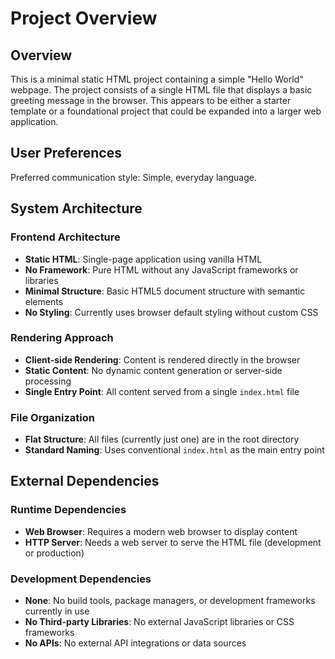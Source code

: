 # Project Overview

## Overview

This is a minimal static HTML project containing a simple "Hello World" webpage. The project consists of a single HTML file that displays a basic greeting message in the browser. This appears to be either a starter template or a foundational project that could be expanded into a larger web application.

## User Preferences

Preferred communication style: Simple, everyday language.

## System Architecture

### Frontend Architecture
- **Static HTML**: Single-page application using vanilla HTML
- **No Framework**: Pure HTML without any JavaScript frameworks or libraries
- **Minimal Structure**: Basic HTML5 document structure with semantic elements
- **No Styling**: Currently uses browser default styling without custom CSS

### Rendering Approach
- **Client-side Rendering**: Content is rendered directly in the browser
- **Static Content**: No dynamic content generation or server-side processing
- **Single Entry Point**: All content served from a single `index.html` file

### File Organization
- **Flat Structure**: All files (currently just one) are in the root directory
- **Standard Naming**: Uses conventional `index.html` as the main entry point

## External Dependencies

### Runtime Dependencies
- **Web Browser**: Requires a modern web browser to display content
- **HTTP Server**: Needs a web server to serve the HTML file (development or production)

### Development Dependencies
- **None**: No build tools, package managers, or development frameworks currently in use
- **No Third-party Libraries**: No external JavaScript libraries or CSS frameworks
- **No APIs**: No external API integrations or data sources